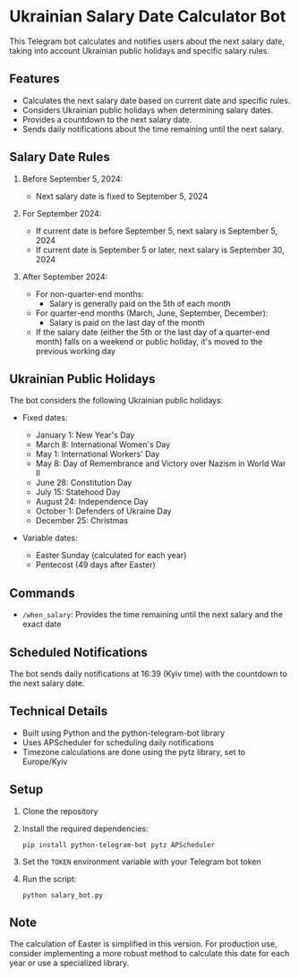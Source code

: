 # Ukrainian Salary Date Calculator Bot

This Telegram bot calculates and notifies users about the next salary date, taking into account Ukrainian public holidays and specific salary rules.

## Features

- Calculates the next salary date based on current date and specific rules.
- Considers Ukrainian public holidays when determining salary dates.
- Provides a countdown to the next salary date.
- Sends daily notifications about the time remaining until the next salary.

## Salary Date Rules

1. Before September 5, 2024:
   - Next salary date is fixed to September 5, 2024

2. For September 2024:
   - If current date is before September 5, next salary is September 5, 2024
   - If current date is September 5 or later, next salary is September 30, 2024

3. After September 2024:
   - For non-quarter-end months:
     - Salary is generally paid on the 5th of each month
   - For quarter-end months (March, June, September, December):
     - Salary is paid on the last day of the month
   - If the salary date (either the 5th or the last day of a quarter-end month) falls on a weekend or public holiday, it's moved to the previous working day

## Ukrainian Public Holidays

The bot considers the following Ukrainian public holidays:

- Fixed dates:
  - January 1: New Year's Day
  - March 8: International Women's Day
  - May 1: International Workers' Day
  - May 8: Day of Remembrance and Victory over Nazism in World War II
  - June 28: Constitution Day
  - July 15: Statehood Day
  - August 24: Independence Day
  - October 1: Defenders of Ukraine Day
  - December 25: Christmas

- Variable dates:
  - Easter Sunday (calculated for each year)
  - Pentecost (49 days after Easter)

## Commands

- `/when_salary`: Provides the time remaining until the next salary and the exact date

## Scheduled Notifications

The bot sends daily notifications at 16:39 (Kyiv time) with the countdown to the next salary date.

## Technical Details

- Built using Python and the python-telegram-bot library
- Uses APScheduler for scheduling daily notifications
- Timezone calculations are done using the pytz library, set to Europe/Kyiv

## Setup

1. Clone the repository
2. Install the required dependencies:

    `pip install python-telegram-bot pytz APScheduler`

3. Set the `TOKEN` environment variable with your Telegram bot token
4. Run the script:

    `python salary_bot.py`

## Note

The calculation of Easter is simplified in this version. For production use, consider implementing a more robust method to calculate this date for each year or use a specialized library.